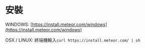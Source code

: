 # 安裝

WINDOWS: [https://install.meteor.com/windows](https://install.meteor.com/windows)

OSX / LINUX: 終端機輸入`curl https://install.meteor.com/ | sh`





